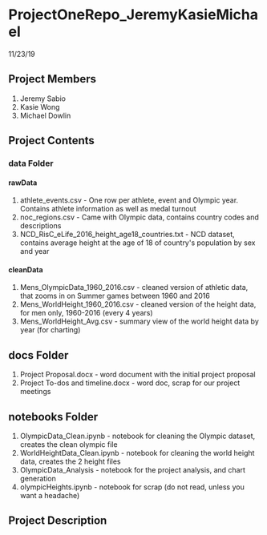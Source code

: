 # ProjectOneRepo_JeremyKasieMichael
11/23/19

## Project Members
1. Jeremy Sabio
2. Kasie Wong
3. Michael Dowlin

## Project Contents
### data Folder
#### rawData
1. athlete_events.csv - One row per athlete, event and Olympic year.  Contains athlete information as well as medal turnout
2. noc_regions.csv - Came with Olympic data, contains country codes and descriptions
3. NCD_RisC_eLife_2016_height_age18_countries.txt - NCD dataset, contains average height at the age of 18 of country's population by sex and year 
#### cleanData
1. Mens_OlympicData_1960_2016.csv - cleaned version of athletic data, that zooms in on Summer games between 1960 and 2016
2. Mens_WorldHeight_1960_2016.csv - cleaned version of the height data, for men only, 1960-2016 (every 4 years)
3. Mens_WorldHeight_Avg.csv - summary view of the world height data by year (for charting)
## docs Folder
1. Project Proposal.docx - word document with the initial project proposal
2. Project To-dos and timeline.docx - word doc, scrap for our project meetings
## notebooks Folder
1. OlympicData_Clean.ipynb - notebook for cleaning the Olympic dataset, creates the clean olympic file
2. WorldHeightData_Clean.ipynb - notebook for cleaning the world height data, creates the 2 height files
3. OlympicData_Analysis - notebook for the project analysis, and chart generation
4. olympicHeights.ipynb - notebook for scrap (do not read, unless you want a headache)

## Project Description
